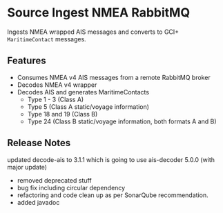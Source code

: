 # Source Ingest NMEA RabbitMQ

Ingests NMEA wrapped AIS messages and converts to GCI+ `MaritimeContact` messages.
 
## Features

- Consumes NMEA v4 AIS messages from a remote RabbitMQ broker
- Decodes NMEA v4 wrapper
- Decodes AIS and generates MaritimeContacts
  - Type 1 - 3 (Class A)
  - Type 5 (Class A static/voyage information)
  - Type 18 and 19 (Class B)
  - Type 24 (Class B static/voyage information, both formats A and B)

## Release Notes

updated decode-ais to 3.1.1 which is going to use ais-decoder 5.0.0 (with major update)

- removed deprecated stuff
- bug fix including circular dependency
- refactoring and code clean up as per SonarQube recommendation.
- added javadoc

 
 